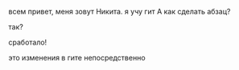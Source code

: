
всем привет, меня зовут Никита.
я учу гит
А как сделать абзац?
<p>так?</p>
<p>сработало!</p>
это изменения в гите непосредственно
